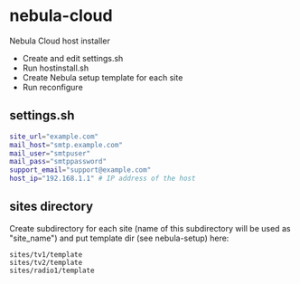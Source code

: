 # nebula-cloud

Nebula Cloud host installer

 - Create and edit settings.sh
 - Run hostinstall.sh
 - Create Nebula setup template for each site
 - Run reconfigure


## settings.sh

```bash
site_url="example.com"
mail_host="smtp.example.com"
mail_user="smtpuser"
mail_pass="smtppassword"
support_email="support@example.com"
host_ip="192.168.1.1" # IP address of the host
```

## sites directory

Create subdirectory for each site (name of this subdirectory will be used as "site_name")
and put template dir (see nebula-setup) here:

```
sites/tv1/template
sites/tv2/template
sites/radio1/template
```
